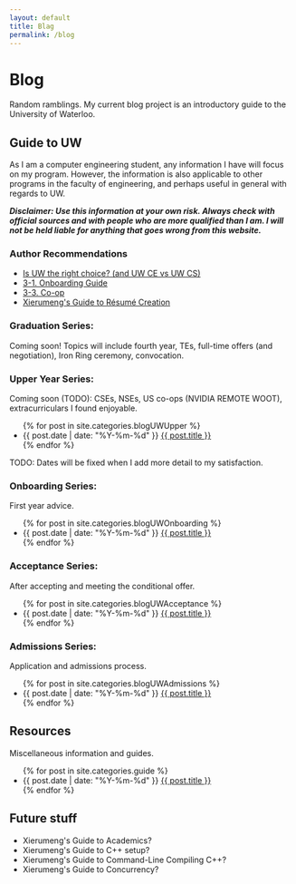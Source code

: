 ```yaml
---
layout: default
title: Blag
permalink: /blog
---
```

# Blog

Random ramblings. My current blog project is an introductory guide to the University of Waterloo.

## Guide to UW

As I am a computer engineering student, any information I have will focus on my program. However, the information is also applicable to other programs in the faculty of engineering, and perhaps useful in general with regards to UW.

***Disclaimer: Use this information at your own risk. Always check with official sources and with people who are more qualified than I am. I will not be held liable for anything that goes wrong from this website.***

### Author Recommendations

* [Is UW the right choice? (and UW CE vs UW CS)](/blog/1-F)
* [3-1. Onboarding Guide](/blog/3-1)
* [3-3. Co-op](/blog/3-3)
* [Xierumeng's Guide to R&eacute;sum&eacute; Creation](/resources/resume-guide)

### Graduation Series:

Coming soon! Topics will include fourth year, TEs, full-time offers (and negotiation), Iron Ring ceremony, convocation.

### Upper Year Series:

Coming soon (TODO): CSEs, NSEs, US co-ops (NVIDIA REMOTE WOOT), extracurriculars I found enjoyable.

<ul class="post-list archive-ul">
  {% for post in site.categories.blogUWUpper %}
    <li class="archive-li">
      {{ post.date | date: "%Y-%m-%d" }} <a class="post-link" href="{{ post.url | prepend: site.baseurl }}">{{ post.title }}</a>
    </li>
  {% endfor %}
  <br>
</ul>

TODO: Dates will be fixed when I add more detail to my satisfaction.

### Onboarding Series:

First year advice.

<ul class="post-list archive-ul">
  {% for post in site.categories.blogUWOnboarding %}
    <li class="archive-li">
      {{ post.date | date: "%Y-%m-%d" }} <a class="post-link" href="{{ post.url | prepend: site.baseurl }}">{{ post.title }}</a>
    </li>
  {% endfor %}
  <br>
</ul>

### Acceptance Series:

After accepting and meeting the conditional offer.

<ul class="post-list archive-ul">
  {% for post in site.categories.blogUWAcceptance %}
    <li class="archive-li">
      {{ post.date | date: "%Y-%m-%d" }} <a class="post-link" href="{{ post.url | prepend: site.baseurl }}">{{ post.title }}</a>
    </li>
  {% endfor %}
  <br>
</ul>

### Admissions Series:

Application and admissions process.

<ul class="post-list archive-ul">
  {% for post in site.categories.blogUWAdmissions %}
    <li class="archive-li">
      {{ post.date | date: "%Y-%m-%d" }} <a class="post-link" href="{{ post.url | prepend: site.baseurl }}">{{ post.title }}</a>
    </li>
  {% endfor %}
  <br>
</ul>

## Resources

Miscellaneous information and guides.

<ul class="post-list archive-ul">
  {% for post in site.categories.guide %}
    <li class="archive-li">
      {{ post.date | date: "%Y-%m-%d" }} <a class="post-link" href="{{ post.url | prepend: site.baseurl }}">{{ post.title }}</a>
    </li>
  {% endfor %}
  <br>
</ul>

## Future stuff

* Xierumeng's Guide to Academics?
* Xierumeng's Guide to C++ setup?
* Xierumeng's Guide to Command-Line Compiling C++?
* Xierumeng's Guide to Concurrency?
